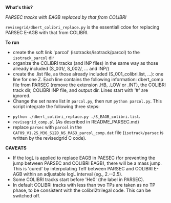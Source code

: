 **What's this?**

*PARSEC tracks with EAGB replaced by that from COLIBRI*

`revisegrid/dbert_colibri_replace.py` is the essentiall cdoe for replacing PARSEC E-AGB with that from COLIBRI.


**To run**
* create the soft link 'parcol' (isotracks/isotrack/parcol) to the `isotrack_parcol` dir
* organize the COLIBRI tracks (and INP files) in the same way as those already included (S_001/, S_002/, ... and INP/)
* create the .list file, as those already included (S_001_colibri.list, ...): one line for one Z. Each line contains the following information: dbert_comp file from PARSEC (remove the extension .HB, .LOW or .INT), the COLIBRI track dir, COLIBRI INP file, and output dir. Lines start with '#' are ignored.
* Change the set name list in `parcol.py`, then run `python parcol.py`. This script integrate the following three steps:

> 
- ```python ./dbert_colibri_replace.py ./S_EAGB_colibri.list```.
- `revisegrid_comp.pl` (As described in README_PARSEC.md)
- replace `parsec` with `parcol` in the `CAF09_V1.2S_M36_S12D_NS_MAS3_parcol_comp.dat` file (`isotrack/parsec` is written by the revisedgrid C code).


**CAVEATS**
* If the logL is applied to replace EAGB in PAESEC (for preventing the jump between PARSEC and COLIBRI EAGB), there will be a mass jump. This is 'cured' by interpolating Teff between PARSEC and COLIBRI E-AGB within an adjustable logL interval (eg., 2.--2.5).
* Some COLIBRI tracks start before 'He0' (the label in PARSEC).
* In default COLIBRI tracks with less than two TPs are taken as no TP phase, to be consistent with the colibri2trilegal code. This can be switched off.